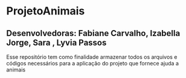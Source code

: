 # ProjetoAnimais
## Desenvolvedoras: Fabiane Carvalho, Izabella Jorge, Sara , Lyvia Passos

Esse repositório tem como finalidade armazenar todos os arquivos e códigos necessários para a aplicação do projeto que fornece ajuda a animais
